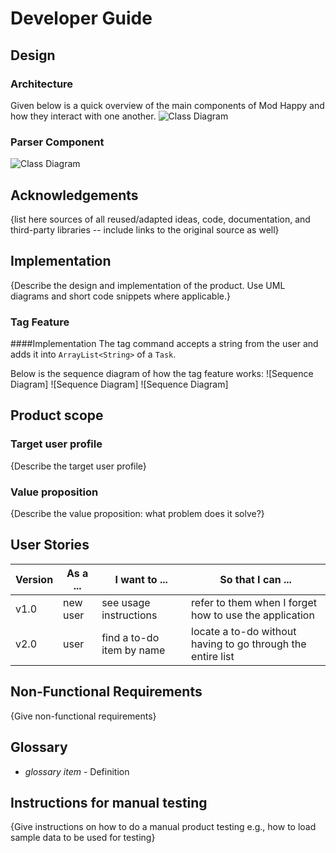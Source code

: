# Developer Guide

## Design
### Architecture
Given below is a quick overview of the main components of Mod Happy and how they interact with one another.
![Class Diagram](http://www.plantuml.com/plantuml/proxy?src=https://raw.githubusercontent.com/Ch40gRv1-Mu/tp/branch-A-UML/docs/Components.puml)

### Parser Component
![Class Diagram](http://www.plantuml.com/plantuml/proxy?src=https://raw.githubusercontent.com/Ch40gRv1-Mu/tp/branch-A-UML/docs/Parser.puml)
## Acknowledgements

{list here sources of all reused/adapted ideas, code, documentation, and third-party libraries -- include links to the original source as well}

## Implementation

{Describe the design and implementation of the product. Use UML diagrams and short code snippets where applicable.}

### Tag Feature

####Implementation
The tag command accepts a string from the user and adds it into `ArrayList<String>` of a `Task`.

Below is the sequence diagram of how the tag feature works:
![Sequence Diagram]
![Sequence Diagram]
![Sequence Diagram]

## Product scope
### Target user profile

{Describe the target user profile}

### Value proposition

{Describe the value proposition: what problem does it solve?}

## User Stories

|Version| As a ... | I want to ... | So that I can ...|
|--------|----------|---------------|------------------|
|v1.0|new user|see usage instructions|refer to them when I forget how to use the application|
|v2.0|user|find a to-do item by name|locate a to-do without having to go through the entire list|

## Non-Functional Requirements

{Give non-functional requirements}

## Glossary

* *glossary item* - Definition

## Instructions for manual testing

{Give instructions on how to do a manual product testing e.g., how to load sample data to be used for testing}
